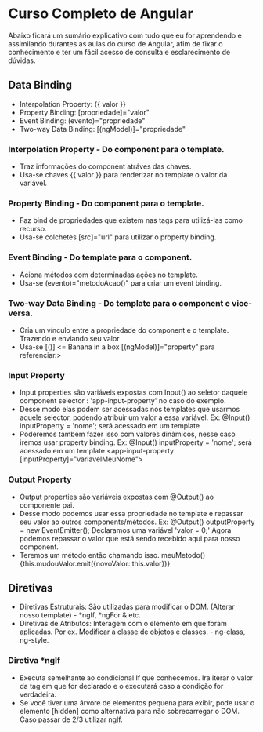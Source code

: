 # Curso Completo de Angular

Abaixo ficará um sumário explicativo com tudo que eu for aprendendo e assimilando durantes as aulas do curso de Angular, afim de fixar o conhecimento e ter um fácil acesso de consulta e esclarecimento de dúvidas.

## Data Binding

- Interpolation Property: {{ valor }}
- Property Binding: [propriedade]="valor"
- Event Binding: (evento)="propriedade"
- Two-way Data Binding: [(ngModel)]="propriedade"

### Interpolation Property - Do component para o template.

- Traz informações do component atráves das chaves.
- Usa-se chaves {{ valor }} para renderizar no template o valor da variável.

### Property Binding - Do component para o template.

- Faz bind de propriedades que existem nas tags para utilizá-las como recurso.
- Usa-se colchetes [src]="url" para utilizar o property binding.

### Event Binding - Do template para o component.

- Aciona métodos com determinadas ações no template.
- Usa-se (evento)="metodoAcao()" para criar um event binding.

### Two-way Data Binding - Do template para o component e vice-versa.

- Cria um vínculo entre a propriedade do component e o template. Trazendo e enviando seu valor
- Usa-se [()] <= Banana in a box [(ngModel)]="property" para referenciar.>

### Input Property

- Input properties são variáveis expostas com Input() ao seletor daquele component selector : 'app-input-property' no caso do exemplo.
- Desse modo elas podem ser acessadas nos templates que usarmos aquele selector, podendo atribuir um valor a essa variável.
  Ex: @Input() inputProperty = 'nome'; será acessado em um template <app-input-property inputProperty="João da Silva"></app-input-property>
- Poderemos também fazer isso com valores dinâmicos, nesse caso iremos usar property binding.
  Ex: @Input() inputProperty = 'nome'; será acessado em um template <app-input-property [inputProperty]="variavelMeuNome"></app-input-property>

### Output Property

- Output properties são variáveis expostas com @Output() ao componente pai.
- Desse modo podemos usar essa propriedade no template e repassar seu valor ao outros components/métodos.
  Ex: @Output() outputProperty = new EventEmitter(); Declaramos uma variável 'valor = 0;' Agora podemos repassar o valor que está sendo recebido aqui para nosso component.
- Teremos um método então chamando isso. meuMetodo() {this.mudouValor.emit({novoValor: this.valor})}

## Diretivas

- Diretivas Estruturais: São utilizadas para modificar o DOM. (Alterar nosso template) - *ngIf, *ngFor & etc.
- Diretivas de Atributos: Interagem com o elemento em que foram aplicadas. Por ex. Modificar a classe de objetos e classes. - ng-class, ng-style.

### Diretiva \*ngIf

- Executa semelhante ao condicional If que conhecemos. Ira iterar o valor da tag em que for declarado e o executará caso a condição for verdadeira.
- Se você tiver uma árvore de elementos pequena para exibir, pode usar o elemento [hidden] como alternativa para não sobrecarregar o DOM. Caso passar de 2/3 utilizar ngIf.
